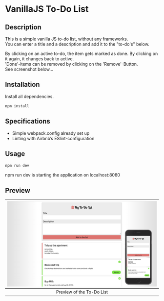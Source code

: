 # VanillaJS To-Do List

## Description

This is a simple vanilla JS to-do list, without any frameworks.  
You can enter a title and a description and add it to the "to-do's" below.  
  
By clicking on an active to-do, the item gets marked as done. By clicking on it again, it changes back to active.   
'Done'-items can be removed by clicking on the 'Remove'-Button.  
See screenshot below...  

## Installation

Install all dependencies.  

```bash
npm install
```

## Specifications

- Simple webpack.config already set up
- Linting with Airbnb’s ESlint-configuration

## Usage

```bash
npm run dev
```

npm run dev is starting the application on localhost:8080

## Preview

| ![Todo](todolist_preview.png) |
|:---:|
| Preview of the To-Do List |
